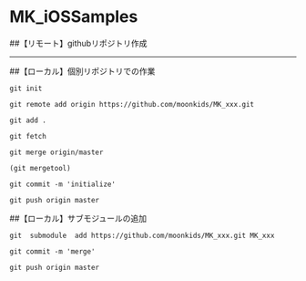 MK_iOSSamples
=============

##【リモート】githubリポジトリ作成

---

##【ローカル】個別リポジトリでの作業

    git init

    git remote add origin https://github.com/moonkids/MK_xxx.git

    git add .

    git fetch

    git merge origin/master

    (git mergetool)

    git commit -m 'initialize'

    git push origin master

##【ローカル】サブモジュールの追加

    git  submodule  add https://github.com/moonkids/MK_xxx.git MK_xxx

    git commit -m 'merge'

    git push origin master
